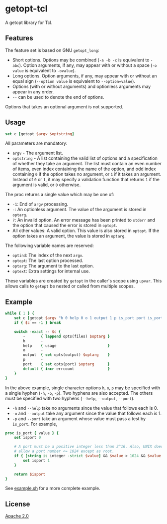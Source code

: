 # getopt-tcl
A getopt library for Tcl.


## Features

The feature set is based on GNU `getopt_long`:

- Short options. Options may be combined (`-a -b -c` is equivalent to `-abc`).
  Option arguments, if any, may appear with or without a space (`-o value` is
  equivalent to `-ovalue`).
- Long options. Option arguments, if any, may appear with or without an equal sign
  (`--option value` is equivalent to `--option=value`).
- Options (with or without arguments) and optionless arguments may appear in
  any order.
- `--` can be used to denote the end of options.

Options that takes an optional argument is not supported.


## Usage
```tcl
set c [getopt $argv $optstring]
```

All parameters are mandatory:
- `argv` - The argument list.
- `optstring` - A list containing the valid list of options and a specification
  of whether they take an argument. The list must contain an even number of
  items, even index containing the name of the option, and odd index containing
  `0` if the option takes no argument, or `1` if it takes an argument. Instead of
  `0` or `1`, it may specify a validation function that returns `1` if the
  argument is valid, or `0` otherwise.

The proc returns a single value which may be one of:
- `-1`: End of `argv` processing.
- `-`: An optionless argument. The value of the argument is stored in `optarg`.
- `?`: An invalid option. An error message has been printed to `stderr` and the
  option that caused the error is stored in `optopt`.
- All other values: A valid option. This value is also stored in `optopt`. If
  the option takes an argument, the value is stored in `optarg`.

The following variable names are reserved:
- `optind`: The index of the next `argv`.
- `optopt`: The last option processed.
- `optarg`: The argument to the last option.
- `optext`: Extra settings for internal use.

These variables are created by `getopt` in the caller's scope using `upvar`.
This allows calls to `getopt` be nested or called from multiple scopes.


## Example
```tcl
while { 1 } {
    set c [getopt $argv "h 0 help 0 o 1 output 1 p is_port port is_port"]
    if { $c == -1 } break

    switch -exact -- $c {
        -       { lappend opts(files) $optarg }
        h       -
        help    { usage                       }
        o       -
        output  { set opts(output) $optarg    }
        p       -
        port    { set opts(port) $optarg      }
        default { incr errcount               }
    }
}
```

In the above example, single character options `h`, `o`, `p` may be specified with a single hyphen (`-h`, `-o`, `-p`). Two hyphens are also accepted. The others must be specified with two hyphens (`--help`, `--output`, `--port`).

- `-h` and `--help` take no arguments since the value that follows each is 0.
- `-o` and `--output` take any argument since the value that follows each is 1.
- `-p` and `--port` take an argument whose value must pass a test by `is_port`. For example,

```tcl
proc is_port { value } {
    set isport 0

    # A port must be a positive integer less than 2^16. Also, UNIX doesn't
    # allow a port number <= 1024 except as root.
    if { [string is integer -strict $value] && $value > 1024 && $value < 65536 } {
        set isport 1
    }

    return $isport
}
```

See [example.sh] for a more complete example.


## License

[Apache 2.0]


[example.sh]: <https://github.com/markuskimius/getopt-tcl/blob/master/test/example.sh>
[Apache 2.0]: <https://github.com/markuskimius/getopt-tcl/blob/master/LICENSE>

